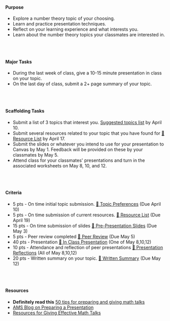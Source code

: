 <link href="https://media.uwex.edu/app/droplets_v3/css/droplets.css" rel="stylesheet"/>
<script href="https://media.uwex.edu/app/droplets_v3/script/droplets.js" type="test/javascript">
</script>
<div id="uws-droplets-page">
<div class="callout warning">
    <h4>Purpose</h4>
    <ul>
        <li>Explore a number theory topic of your choosing.</li>
        <li>Learn and practice presentation techniques.</li>
        <li>Reflect on your learning experience and what interests you.</li>
        <li>Learn about the number theory topics your classmates are interested in.</li>
    </ul>
</div>

<br><br>

<div class="callout success">
    <h4>Major Tasks</h4>
    <ul>
        <li>During the last week of class, give a 10-15 minute presentation in class on your topic.</li>
        <li>On the last day of class, submit a 2+ page summary of your topic.</li>
    </ul>
</div>

<br><br>

<div class="callout success">
    <h4>Scaffolding Tasks</h4>
    <ul>
        <li>
          Submit a list of 3 topics that interest you. 
          <a href="page:🌟 Suggested Topics">Suggested topics list</a> by April 10.
        </li>
        <li>
          Submit several resources related to your topic that you have found for <a href="assignment:🌟 Resource List">🌟 Resource List</a> by April 17.
        </li>
        <li>
          Submit the slides or whatever you intend to use for your presentation to Canvas by May 1. Feedback will be provided on these by your classmates by May 5.
        </li>
        <li>
          Attend class for your classmates' presentations and turn in the associated worksheets on May 8, 10, and 12.
        </li>
    </ul>
</div>

<br><br>

<div class="callout info">
    <h4>Criteria</h4>
    <ul>
        <li>5 pts - On time initial topic submission.
          <a href="assignment:🌟 Topic Preferences">🌟 Topic Preferences</a>
          (Due April 10)
        </li>
        <li>5 pts - On time submission of current resources.
          <a href="assignment:🌟 Resource List">🌟 Resource List</a>
          (Due April 19)
        </li>
        <li>15 pts - On time submission of slides
          <a href="assignment:🌟 Pre-Presentation Slides">🌟 Pre-Presentation Slides</a>
          (Due May 3)
        </li>
        <li>5 pts - Peer review completed
          <a href="assignment:🌟 Peer Review">🌟 Peer Review</a>
          (Due May 5)
        </li>
        <li>40 pts - Presentation
          <a href="assignment:🌟 In Class Presentation">🌟 In Class Presentation</a>
          (One of May 8,10,12)
        </li>
        <li>10 pts - Attendance and reflection of peer presentations
          <a href="assignment:🌟 Presentation Reflections">🌟 Presentation Reflections</a>
          (All of May 8,10,12)
        </li>
        <li>20 pts - Written summary on your topic.
          <a href="assignment:🌟 Written Summary">🌟 Written Summary</a>
          (Due May 12)
        </li>
    </ul>
</div>

<br><br>

<div class="callout danger">
    <h4>Resources</h4>
    <ul>
        <li><strong>Definitely read this</strong> <a href="http://www.unige.ch/~benaribi/50_tips_math_talks.pdf">50 tips for preparing and giving math talks</a></li>
        <li><a href="https://blogs.ams.org/mathmentoringnetwork/2014/08/04/math-talk-preparing-your-conference-presentation/">AMS Blog on Preparing a Presentation</a></li>
        <li><a href="https://mathcomm.org/teaching-presentations/handouts-other-presentation-resources-for-students/">Resources for Giving Effective Math Talks</a></li>
    </ul>
</div>
</div>